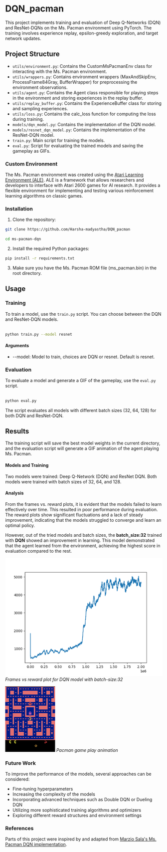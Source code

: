 # DQN_pacman
This project implements training and evaluation of Deep Q-Networks (DQN) and ResNet-DQNs on the Ms. Pacman environment using PyTorch. The training involves experience replay, epsilon-greedy exploration, and target network updates.

## Project Structure
* `utils/environment.py`: Contains the CustomMsPacmanEnv class for interacting with the Ms. Pacman environment.
* `utils/wrappers.py`: Contains environment wrappers (MaxAndSkipEnv, ProcessFrame84Gray, BufferWrapper) for preprocessing the environment observations.
* `utils/agent.py`: Contains the Agent class responsible for playing steps in the environment and storing experiences in the replay buffer.
* `utils/replay_buffer.py`: Contains the ExperienceBuffer class for storing and sampling experiences.
* `utils/loss.py`: Contains the calc_loss function for computing the loss during training.
*  `models/dqn_model.py`: Contains the implementation of the DQN model.
* `models/resnet_dqn_model.py`: Contains the implementation of the ResNet-DQN model.
* `train.py`: Main script for training the models.
* `eval.py`: Script for evaluating the trained models and saving the gameplay as GIFs.

### Custom Environment

The Ms. Pacman environment was created using the [Atari Learning Environment (ALE)](https://github.com/Farama-Foundation/Arcade-Learning-Environment). ALE is a framework that allows researchers and developers to interface with Atari 2600 games for AI research. It provides a flexible environment for implementing and testing various reinforcement learning algorithms on classic games.

### Installation
1. Clone the repository:
```bash 
git clone https://github.com/Harsha-madyastha/DQN_pacman
```
```bash 
cd ms-pacman-dqn
```
2. Install the required Python packages:

```bash
pip install -r requirements.txt
```
3. Make sure you have the Ms. Pacman ROM file (ms_pacman.bin) in the root directory.

## Usage
### Training

To train a model, use the `train.py` script. You can choose between the DQN and ResNet-DQN models.

```bash

python train.py --model resnet
```

#### Arguments
* --model: Model to train, choices are DQN or resnet. Default is resnet.

### Evaluation

To evaluate a model and generate a GIF of the gameplay, use the `eval.py` script.

```bash

python eval.py
```

The script evaluates all models with different batch sizes (32, 64, 128) for both DQN and ResNet-DQN.

## Results

The training script will save the best model weights in the current directory, and the evaluation script will generate a GIF animation of the agent playing Ms. Pacman.

#### Models and Training
Two models were trained: Deep Q-Network (DQN) and ResNet DQN. Both models were trained with batch sizes of 32, 64, and 128.

#### Analysis
From the frames vs. reward plots, it is evident that the models failed to learn effectively over time. This resulted in poor performance during evaluation. The reward plots show significant fluctuations and a lack of steady improvement, indicating that the models struggled to converge and learn an optimal policy.

However, out of the tried models and batch sizes, the **batch_size:32** trained with **DQN** showed an improvement in learning. This model demonstrated that the agent learned from the environment, achieving the highest score in evaluation compared to the rest.

![Frames vs reward plot for DQN model with batch-size:32](training_episodes/best_model_DQN_32.png)
*Frames vs reward plot for DQN model with batch-size:32*

![Pacman game play animation](results/animation_dqn_32.gif)
*Pacman game play animation*

### Future Work
To improve the performance of the models, several approaches can be considered:
* Fine-tuning hyperparameters
* Increasing the complexity of the models
* Incorporating advanced techniques such as Double DQN or Dueling DQN
* Utilizing more sophisticated training algorithms and optimizers
* Exploring different reward structures and environment settings

### References

Parts of this project were inspired by and adapted from [Marzio Sala's Ms. Pacman DQN implementation](https://marziosala.github.io/ms-pacman/).
